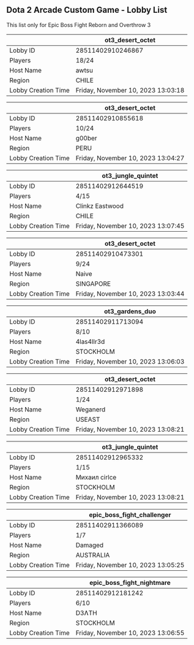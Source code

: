 ## Dota 2 Arcade Custom Game - Lobby List

This list only for Epic Boss Fight Reborn and Overthrow 3

|  | ot3_desert_octet |
| ------ | ------ |
| Lobby ID | 28511402910246867 |
| Players | 18/24 |
| Host Name | awtsu |
| Region | CHILE |
| Lobby Creation Time | Friday, November 10, 2023 13:03:18 |


|  | ot3_desert_octet |
| ------ | ------ |
| Lobby ID | 28511402910855618 |
| Players | 10/24 |
| Host Name | g00ber |
| Region | PERU |
| Lobby Creation Time | Friday, November 10, 2023 13:04:27 |


|  | ot3_jungle_quintet |
| ------ | ------ |
| Lobby ID | 28511402912644519 |
| Players | 4/15 |
| Host Name | Clinkz Eastwood |
| Region | CHILE |
| Lobby Creation Time | Friday, November 10, 2023 13:07:45 |


|  | ot3_desert_octet |
| ------ | ------ |
| Lobby ID | 28511402910473301 |
| Players | 9/24 |
| Host Name | Naive |
| Region | SINGAPORE |
| Lobby Creation Time | Friday, November 10, 2023 13:03:44 |


|  | ot3_gardens_duo |
| ------ | ------ |
| Lobby ID | 28511402911713094 |
| Players | 8/10 |
| Host Name | 4las4llr3d |
| Region | STOCKHOLM |
| Lobby Creation Time | Friday, November 10, 2023 13:06:03 |


|  | ot3_desert_octet |
| ------ | ------ |
| Lobby ID | 28511402912971898 |
| Players | 1/24 |
| Host Name | Weganerd |
| Region | USEAST |
| Lobby Creation Time | Friday, November 10, 2023 13:08:21 |


|  | ot3_jungle_quintet |
| ------ | ------ |
| Lobby ID | 28511402912965332 |
| Players | 1/15 |
| Host Name | Михаил cirlce |
| Region | STOCKHOLM |
| Lobby Creation Time | Friday, November 10, 2023 13:08:21 |


|  | epic_boss_fight_challenger |
| ------ | ------ |
| Lobby ID | 28511402911366089 |
| Players | 1/7 |
| Host Name | Damaged |
| Region | AUSTRALIA |
| Lobby Creation Time | Friday, November 10, 2023 13:05:25 |


|  | epic_boss_fight_nightmare |
| ------ | ------ |
| Lobby ID | 28511402912181242 |
| Players | 6/10 |
| Host Name | D3ɅTH |
| Region | STOCKHOLM |
| Lobby Creation Time | Friday, November 10, 2023 13:06:55 |


